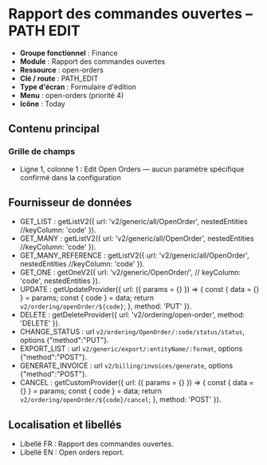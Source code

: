 # Rapport des commandes ouvertes – PATH EDIT

- **Groupe fonctionnel** : Finance
- **Module** : Rapport des commandes ouvertes
- **Ressource** : open-orders
- **Clé / route** : PATH_EDIT
- **Type d'écran** : Formulaire d'édition
- **Menu** : open-orders (priorité 4)
- **Icône** : Today

## Contenu principal
### Grille de champs
- Ligne 1, colonne 1 : Edit Open Orders — aucun paramètre spécifique confirmé dans la configuration

## Fournisseur de données
- GET_LIST : getListV2({
  url: 'v2/generic/all/OpenOrder',
  nestedEntities
  //keyColumn: 'code'
}).
- GET_MANY : getListV2({
  url: 'v2/generic/all/OpenOrder',
  nestedEntities
  //keyColumn: 'code'
}).
- GET_MANY_REFERENCE : getListV2({
  url: 'v2/generic/all/OpenOrder',
  nestedEntities
  //keyColumn: 'code'
}).
- GET_ONE : getOneV2({
  url: 'v2/generic/OpenOrder/',
  // keyColumn: 'code',
  nestedEntities
}).
- UPDATE : getUpdateProvider({
  url: ({
    params = {}
  }) => {
    const {
      data = {}
    } = params;
    const {
      code
    } = data;
    return `v2/ordering/openOrder/${code}`;
  },
  method: 'PUT'
}).
- DELETE : getDeleteProvider({
  url: 'v2/ordering/open-order',
  method: 'DELETE'
}).
- CHANGE_STATUS : url `v2/ordering/OpenOrder/:code/status/status`, options {"method":"PUT"}.
- EXPORT_LIST : url `v2/generic/export/:entityName/:format`, options {"method":"POST"}.
- GENERATE_INVOICE : url `v2/billing/invoices/generate`, options {"method":"POST"}.
- CANCEL : getCustomProvider({
  url: ({
    params = {}
  }) => {
    const {
      data = {}
    } = params;
    const {
      code
    } = data;
    return `v2/ordering/openOrder/${code}/cancel`;
  },
  method: 'POST'
}).

## Localisation et libellés
- Libellé FR : Rapport des commandes ouvertes.
- Libellé EN : Open orders report.